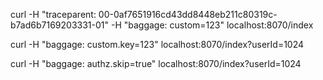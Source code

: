 


curl -H "traceparent: 00-0af7651916cd43dd8448eb211c80319c-b7ad6b7169203331-01" -H "baggage: custom=123" localhost:8070/index


curl -H "baggage: custom.key=123" localhost:8070/index?userId=1024

curl -H "baggage: authz.skip=true" localhost:8070/index?userId=1024